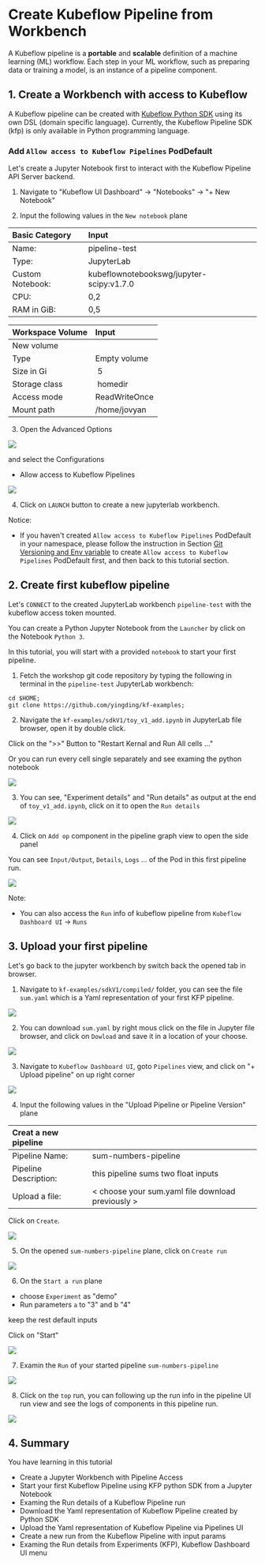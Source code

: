 # Create Kubeflow Pipeline from Workbench

A Kubeflow pipeline is a **portable** and **scalable** definition of a machine learning (ML) workflow. Each step in your ML workflow, such as preparing data or training a model, is an instance of a pipeline component.

## 1. Create a Workbench with access to Kubeflow

A Kubeflow pipeline can be created with [Kubeflow Python SDK](https://pypi.org/project/kfp/) using its own DSL (domain specific language). Currently, the Kubeflow Pipeline SDK (kfp) is only available in Python programming language.

### Add `Allow access to Kubeflow Pipelines` PodDefault
Let's create a Jupyter Notebook first to interact with the Kubeflow Pipeline API Server backend.

1. Navigate to "Kubeflow UI Dashboard" -> "Notebooks" -> "+ New Notebook"

2. Input the following values in the `New notebook` plane

| Basic Category | Input |
|:--- | :--- |
| Name: | pipeline-test |
| Type: | JupyterLab |
| Custom Notebook: | kubeflownotebookswg/jupyter-scipy:v1.7.0 |
| CPU: | 0,2 |
| RAM in GiB: | 0,5 |

| Workspace Volume | Input |
|:--- | :--- |
| New volume | |
| Type | Empty volume |
| Size in Gi | 5 |
| Storage class | homedir |
| Access mode | ReadWriteOnce |
| Mount path | /home/jovyan |

3. Open the Advanced Options

![](./images/workbench4_advanced_notebook_options.png)

and select the Configurations
* Allow access to Kubeflow Pipelines

![](./images/pipeline1_select_kfp_poddefault.png)

4. Click on `LAUNCH` button to create a new jupyterlab workbench.


Notice:
* If you haven't created `Allow access to Kubeflow Pipelines` PodDefault in your namespace, please follow the instruction in Section [Git Versioning and Env variable](./workbench4.md) to create `Allow access to Kubeflow Pipelines` PodDefault first, and then back to this tutorial section.

## 2. Create first kubeflow pipeline

Let's `CONNECT` to the created JupyterLab workbench `pipeline-test` with the kubeflow access token mounted.

You can create a Python Jupyter Notebook from the `Launcher` by click on the Notebook `Python 3`.

In this tutorial, you will start with a provided `notebook` to start your first pipeline.

1. Fetch the workshop git code repository by typing the following in terminal in the `pipeline-test` JupyterLab workbench:
```shell
cd $HOME;
git clone https://github.com/yingding/kf-examples;
```

2. Navigate the `kf-examples/sdkV1/toy_v1_add.ipynb` in JupyterLab file browser, open it by double click.

Click on the ">>" Button to "Restart Kernal and Run All cells ..." 

Or you can run every cell single separately and see examing the python notebook

![](./images/pipeline1_run_first_add_pipeline.png)

3. You can see, "Experiment details" and "Run details" as output at the end of `toy_v1_add.ipynb`, click on it to open the `Run details`

![](./images/pipeline1_open_runs.png)


4. Click on `Add op` component in the pipeline graph view to open the side panel

You can see `Input/Output`, `Details`, `Logs` ... of the Pod in this first pipeline run.

![](./images/pipeline1_run_ui_page.png)

Note:
* You can also access the `Run` info of kubeflow pipeline from `Kubeflow Dashboard UI` -> `Runs`

## 3. Upload your first pipeline 

Let's go back to the jupyter workbench by switch back the opened tab in browser.

1. Navigate to `kf-examples/sdkV1/compiled/` folder, you can see the file `sum.yaml` which is a Yaml representation of your first KFP pipeline.

![](./images/pipeline1_sum_pipeline_yaml.png)

2. You can download `sum.yaml` by right mous click on the file in Jupyter file browser, and click on `Dowload` and save it in a location of your choose.

![](./images/pipeline1_download_pipeline_yaml.png)

3. Navigate to `Kubeflow Dashboard UI`, goto `Pipelines` view, and click on "+ Upload pipeline" on up right corner 

![](./images/pipeline1_upload_pipeline.png)

4. Input the following values in the "Upload Pipeline or Pipeline Version" plane

| Creat a new pipeline | |
|:--- | :--- |
|Pipeline Name: | sum-numbers-pipeline |
|Pipeline Description: | this pipeline sums two float inputs|
|Upload a file: | < choose your sum.yaml file download previously > |

Click on `Create`.

![](./images/pipeline1_ui_upload_create.png)

5. On the opened `sum-numbers-pipeline` plane, click on `Create run`

![](./images/pipeline1_create_run.png)

6. On the `Start a run` plane

* choose `Experiment` as "demo"
* Run parameters `a` to "3" and b "4"

keep the rest default inputs

Click on "Start"

![](./images/pipeline1_input_param_and_start.png)

7. Examin the `Run` of your started pipeline `sum-numbers-pipeline`

![](./images/pipeline1_runs_demo_run.png)


8. Click on the `top` run, you can following up the run info in the pipeline UI run view and see the logs of components in this pipeline run.

![](./images/pipeline1_demo_sum_run_details.png)


## 4. Summary

You have learning in this tutorial
* Create a Jupyter Workbench with Pipeline Access
* Start your first Kubeflow Pipeline using KFP python SDK from a Jupyter Notebook
* Examing the Run details of a Kubeflow Pipeline run
* Download the Yaml representation of Kubeflow Pipeline created by Python SDK
* Upload the Yaml representation of Kubeflow Pipeline via Pipelines UI
* Create a new run from the Kubeflow Pipeline with input params
* Examing the Run details from Experiments (KFP), Kubeflow Dashboard UI menu


 

